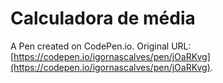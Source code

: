 # Calculadora de média

A Pen created on CodePen.io. Original URL: [https://codepen.io/igornascalves/pen/jOaRKvg](https://codepen.io/igornascalves/pen/jOaRKvg).


